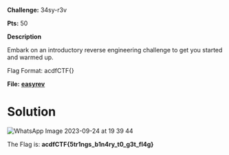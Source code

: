 **Challenge:** 34sy-r3v

**Pts:** 50

**Description**

Embark on an introductory reverse engineering challenge to get you started and warmed up.

Flag Format: acdfCTF{}

**File:** [**easyrev**](https://github.com/parfaittolefo/Cyberlympics-CTF-Qualif-2023/raw/main/chal_files/easyrev)

# Solution

![WhatsApp Image 2023-09-24 at 19 39 44](https://github.com/parfaittolefo/Cyberlympics-CTF-Qualif-2023/assets/108412975/19f46f8e-bc2b-4dd1-90e4-a68475e83d76)

The Flag is: **acdfCTF{5tr1ngs_b1n4ry_t0_g3t_fl4g}**
